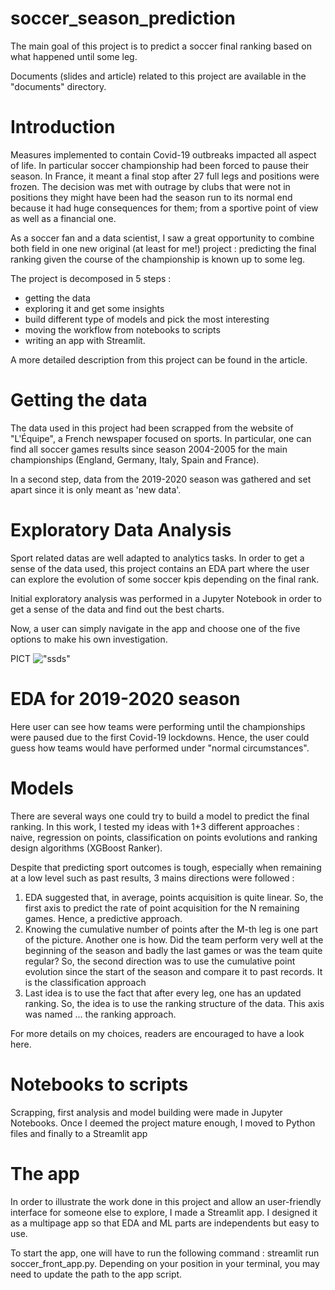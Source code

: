 # soccer_season_prediction
The main goal of this project is to predict a soccer final ranking based on what happened until some leg.

Documents (slides and article) related to this project are available in the "documents" directory.

# Introduction

Measures implemented to contain Covid-19 outbreaks impacted all aspect of life. In particular soccer championship had been forced to pause their season. In France, it meant a final stop after 27 full legs and positions were frozen. The decision was met with outrage by clubs that were not in positions they might have been had the season run to its normal end because it had huge consequences for them; from a sportive point of view as well as a financial one.

As a soccer fan and a data scientist, I saw a great opportunity to combine both field in one new original (at least for me!) project : predicting the final ranking given the course of the championship is known up to some leg.

The project is decomposed in 5 steps :
- getting the data
- exploring it and get some insights
- build different type of models and pick the most interesting
- moving the workflow from notebooks to scripts 
- writing an app with Streamlit.

A more detailed description from this project can be found in the article.

# Getting the data

The data used in this project had been scrapped from the website of "L'Équipe", a French newspaper focused on sports.
In particular, one can find all soccer games results since season 2004-2005 for the main championships
(England, Germany, Italy, Spain and France).

In a second step, data from the 2019-2020 season was gathered and set apart since it is only meant as 'new data'.

# Exploratory Data Analysis

Sport related datas are well adapted to analytics tasks. In order to get a sense of the data used, this project 
contains an EDA part where the user can explore the evolution of some soccer kpis depending on the final rank.

Initial exploratory analysis was performed in a Jupyter Notebook in order to get a sense of the data and find out the 
best charts.

Now, a user can simply navigate in the app and choose one of the five options to make his own investigation.

PICT
!["ssds"](https://github.com/carlerik-gauthier/soccer_season_prediction/documents/img/eda_page.png 
"My title")

# EDA for 2019-2020 season

Here user can see how teams were performing until the championships were paused due to the first Covid-19 
lockdowns. Hence, the user could guess how teams would have performed under "normal circumstances".

# Models
There are several ways one could try to build a model to predict the final ranking. In this work, I tested my ideas
with 1+3 different approaches : naive, regression on points, classification on points evolutions and ranking design 
algorithms (XGBoost Ranker).

Despite that predicting sport outcomes is tough, especially when remaining at a low level such as past results, 
3 mains directions were followed :

1. EDA suggested that, in average, points acquisition is quite linear. So, the first axis to predict the rate of 
point acquisition for the N remaining games. Hence, a predictive approach.
2. Knowing the cumulative number of points after the M-th leg is one part of the picture. Another one is how. Did the 
team perform very well at the beginning of the season and badly the last games or was the team quite regular? So, the 
second direction was to use the cumulative point evolution since the start of the season and compare it to past records.
It is the classification approach
3. Last idea is to use the fact that after every leg, one has an updated ranking. So, the idea is to use the ranking 
structure of the data. This axis was named ... the ranking approach. 

For more details on my choices, readers are encouraged to have a look here.

# Notebooks to scripts
Scrapping, first analysis and model building were made in Jupyter Notebooks. Once I deemed the project mature enough, I 
moved to Python files and finally to a Streamlit app 

# The app
In order to illustrate the work done in this project and allow an user-friendly interface for someone else to explore,
I made a Streamlit app. I designed it as a multipage app so that EDA and ML parts are independents but easy to use.



To start the app, one will have to run the following command : streamlit run soccer_front_app.py. Depending on your 
position in your terminal, you may need to update the path to the app script.
